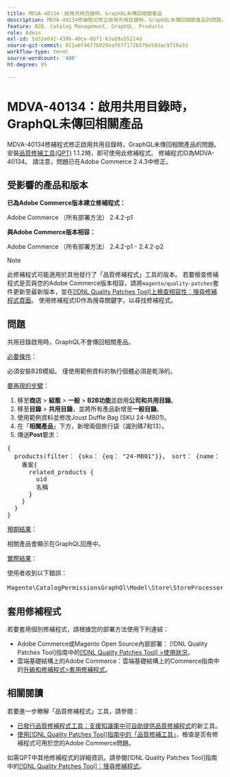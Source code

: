 ```yaml
---
title: MDVA-40134：啟用共用目錄時，GraphQL未傳回相關產品
description: MDVA-40134修補程式修正啟用共用目錄時，GraphQL未傳回相關產品的問題。 安裝[Quality Patches Tool (QPT)](https://experienceleague.adobe.com/en/docs/commerce-operations/tools/quality-patches-tool/quality-patches-tool-to-self-serve-quality-patches) 1.1.2時，即可使用此修補程式。 修補程式ID為MDVA-40134。 請注意，問題已在Adobe Commerce 2.4.3中修正。
feature: B2B, Catalog Management, GraphQL, Products
role: Admin
exl-id: 5d31e042-4396-40ce-8bf1-63ad9a55214d
source-git-commit: 011a6f46f76029eaf67f172b576e58dac9710a3d
workflow-type: tm+mt
source-wordcount: '480'
ht-degree: 0%

---
```


# MDVA-40134：啟用共用目錄時，GraphQL未傳回相關產品

MDVA-40134修補程式修正啟用共用目錄時，GraphQL未傳回相關產品的問題。 安裝[品質修補工具(QPT)](https://experienceleague.adobe.com/en/docs/commerce-operations/tools/quality-patches-tool/quality-patches-tool-to-self-serve-quality-patches) 1.1.2時，即可使用此修補程式。 修補程式ID為MDVA-40134。 請注意，問題已在Adobe Commerce 2.4.3中修正。

## 受影響的產品和版本

**已為Adobe Commerce版本建立修補程式：**

Adobe Commerce （所有部署方法） 2.4.2-p1

**與Adobe Commerce版本相容：**

Adobe Commerce （所有部署方法） 2.4.2-p1 - 2.4.2-p2

>[!NOTE]
>
>此修補程式可能適用於其他發行了「品質修補程式」工具的版本。 若要檢查修補程式是否與您的Adobe Commerce版本相容，請將`magento/quality-patches`套件更新至最新版本，並在[[!DNL Quality Patches Tool]上檢查相容性：搜尋修補程式頁面](https://experienceleague.adobe.com/en/docs/commerce-operations/tools/quality-patches-tool/quality-patches-tool-to-self-serve-quality-patches)。 使用修補程式ID作為搜尋關鍵字，以尋找修補程式。

## 問題

共用目錄啟用時，GraphQL不會傳回相關產品。

<u>必要條件</u>：

必須安裝B2B模組。
僅使用範例資料的執行個體必須是乾淨的。

<u>要再現的步驟</u>：

1. 移至&#x200B;**商店** > **組態** > **一般** > **B2B功能**&#x200B;並啟用&#x200B;**公司和共用目錄**。
1. 移至&#x200B;**目錄** > **共用目錄**，並將所有產品新增至&#x200B;**一般目錄**。
1. 使用範例資料並修改Joust Duffle Bag (SKU 24-MB01)。
1. 在「**相關產品**」下方，新增兩個旅行袋（識別碼7和13）。
1. 傳送&#x200B;**Post**&#x200B;要求：

<pre>{
  products(filter： {sku： {eq： "24-MB01"}}， sort： {name： ASC}) {
    專案{
      related_products {
        uid
        名稱
      }
    }
  }
}</pre>

<u>預期結果</u>：

相關產品會顯示在GraphQL回應中。

<u>實際結果</u>：

使用者收到以下錯誤：

<pre>Magento\CatalogPermissionsGraphQl\Model\Store\StoreProcessor：：getStoreId()的傳回值必須是int型別，null傳回{"exception"："[object] (GraphQL\\Error\\Error(code： 0)：Magento\\CatalogPermissionsGraphQl\\Model\\Store\\StoreProcessor：：getStoreId()的傳回值必須是int型別，傳回null </pre>

## 套用修補程式

若要套用個別修補程式，請根據您的部署方法使用下列連結：

* Adobe Commerce或Magento Open Source內部部署： [!DNL Quality Patches Tool]指南中的[[!DNL Quality Patches Tool] >使用狀況](/help/tools/quality-patches-tool/usage.md)。
* 雲端基礎結構上的Adobe Commerce：雲端基礎結構上的Commerce指南中的[升級和修補程式>套用修補程式](https://experienceleague.adobe.com/docs/commerce-cloud-service/user-guide/develop/upgrade/apply-patches.html)。

## 相關閱讀

若要進一步瞭解「品質修補程式」工具，請參閱：

* [已發行品質修補程式工具：支援知識庫中可自助提供品質修補程式](https://experienceleague.adobe.com/en/docs/commerce-operations/tools/quality-patches-tool/quality-patches-tool-to-self-serve-quality-patches)的新工具。
* [使用[!DNL Quality Patches Tool]指南中的「品質修補工具」](/help/tools/quality-patches-tool/patches-available-in-qpt/check-patch-for-magento-issue-with-magento-quality-patches.md)，檢查是否有修補程式可用於您的Adobe Commerce問題。

如需QPT中其他修補程式的詳細資訊，請參閱[!DNL Quality Patches Tool]指南中的[[!DNL Quality Patches Tool]：搜尋修補程式](https://experienceleague.adobe.com/tools/commerce-quality-patches/index.html)。
